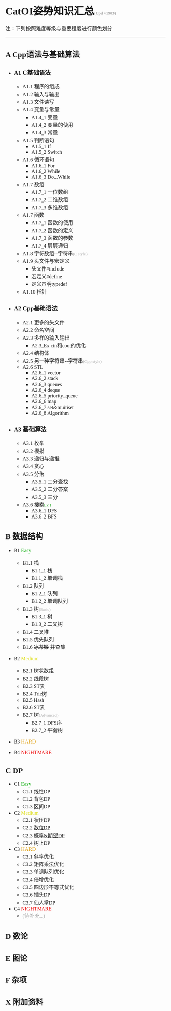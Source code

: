 <font face="YaHei Consolas Hybrid" size=3>

# CatOI~~姿势~~知识汇总<font color=#AAAAAA size=2>(Upd v1903)</font>

注：下列按照难度等级与重要程度进行颜色划分

<!--
<font color=#0000FF>易</font> 较易 中等 较难 难

普通 重要 肥肠重要
-->

---
## A Cpp语法与基础算法
 - ### A1 C基础语法
   - A1.1 程序的组成
   - A1.2 输入与输出
   - A1.3 文件读写
   - A1.4 变量与常量
     - A1.4_1 变量
     - A1.4_2 变量的使用
     - A1.4_3 常量
   - A1.5 判断语句
     - A1.5_1 If
     - A1.5_2 Switch
   - A1.6 循环语句
     - A1.6_1 For
     - A1.6_2 While
     - A1.6_3 Do...While
   - A1.7 数组
     - A1.7_1 一位数组
     - A1.7_2 二维数组
     - A1.7_3 多维数组
   - A1.7 函数
     - A1.7_1 函数的使用
     - A1.7_2 函数的定义
     - A1.7_3 函数的参数
     - A1.7_4 层层递归
   - A1.8 字符数组--字符串<font color=#AAAAAA size=2>(C style)</font>
   - A1.9 头文件与宏定义
     - 头文件#include
     - 宏定义#define
     - 定义声明typedef
   - A1.10 指针
 - ### A2 Cpp基础语法
   - A2.1 更多的头文件
   - A2.2 命名空间
   - A2.3 多样的输入输出 
     - A2.3_Ex cin和cout的优化
   - A2.4 结构体
   - A2.5 另一种字符串--字符串<font color=#AAAAAA size=2>(Cpp style)</font>
   - A2.6 STL
     - A2.6_1 vector
     - A2.6_2 stack
     - A2.6_3 queues
     - A2.6_4 deque
     - A2.6_5 priority_queue
     - A2.6_6 map
     - A2.6_7 set&muitiset
     - A2.6_8 Algorithm
 - ### A3 基础算法
   - A3.1 枚举
   - A3.2 模拟
   - A3.3 递归与递推
   - A3.4 贪心
   - A3.5 分治
     - A3.5_1 二分查找
     - A3.5_2 二分答案
     - A3.5_3 三分
   - A3.6 搜索<font color=#009900 size=2>Lv.1</font>
     - A3.6_1 DFS
     - A3.6_2 BFS
## B 数据结构
 - B1 <font color=#00AA00>Easy</font><!-- font color=#AAAAAA size=2 >(NOIP)</font -->
   -  B1.1 栈
      -  B1.1_1 栈
      -  B1.1_2 单调栈
   -  B1.2 队列
      -  B1.2_1 队列
      -  B1.2_2 单调队列
   -  B1.3 树<font size=2 color=#AAAAAA>(Basic)</font>
      -  B1.3_1 树
      -  B1.3_2 二叉树
   -  B1.4 二叉堆
   -  B1.5 优先队列
   -  B1.6 ~~冰茶姬~~ 并查集
 - B2 <font color=#DDDD11>Medium</font><!-- font color=#AAAAAA size=2>(Prov)</font -->
   - B2.1 树状数组
   - B2.2 线段树
   - B2.3 ST表
   - B2.4 Trie树
   - B2.5 Hash
   - B2.6 ST表
   - B2.7 树<font size=2 color=#AAAAAA>(Advanced)</font>
     - B2.7_1 DFS序
     - B2.7_2 平衡树

 - B3 <font color=#DD9900>HARD</font><!-- font color=#AAAAAA size=2>(NOI)</font -->
 - B4 <font color=#EE0000>NIGHTMARE</font><!-- font color=#AAAAAA size=2>(????)</font -->

## C DP
   - C1 <font color=#00AA00>Easy</font> 
     - C1.1 线性DP
     - C1.2 背包DP
     - C1.3 区间DP
   - C2 <font color=#DDDD11>Medium</font>
     - C2.1 状压DP
     - C2.2 [数位DP](.\LibKnlg\C2.2_DigitDP.md "==> 数位DP")
     - C2.3 [概率&期望DP](.\LibKnlg\C2.3_ExpectionDP.md "==> 概率&期望DP")
     - C2.4 树上DP
   - C3 <font color=#DD9900>HARD</font>
     - C3.1 斜率优化
     - C3.2 矩阵乘法优化
     - C3.3 单调队列优化
     - C3.4 倍增优化
     - C3.5 四边形不等式优化
     - C3.6 插头DP
     - C3.7 仙人掌DP
   - C4 <font color=#EE0000>NIGHTMARE</font>
     - <font color=#AAAAAA>(待补充...)</font>

## D 数论

## E 图论

## F 杂项

## X 附加资料

</font>